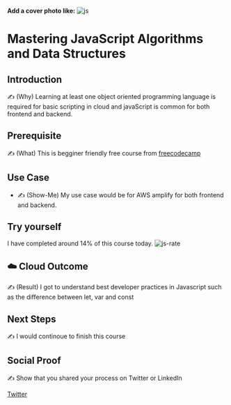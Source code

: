 **Add a cover photo like:**
![js](https://user-images.githubusercontent.com/16112411/154101914-db5a81d0-1d28-4165-b843-ed51709ef30b.png)
# Mastering JavaScript Algorithms and Data Structures

## Introduction

✍️ (Why) Learning at least one object oriented programming language is required for basic scripting in cloud and javaScript is common for both frontend and backend. 

## Prerequisite

✍️ (What) This is begginer friendly free course from [freecodecamp](https://www.freecodecamp.org/learn/javascript-algorithms-and-data-structures/)

## Use Case

- ✍️ (Show-Me) My use case would be for AWS amplify for both frontend and backend. 

## Try yourself
 I have completed around 14% of this course today.
![js-rate](https://user-images.githubusercontent.com/16112411/154103056-81340b33-9bd6-42c8-97db-7004e5db1fac.png)

## ☁️ Cloud Outcome

✍️ (Result) I got to understand best developer practices in Javascript such as the difference between let, var and const
## Next Steps

✍️ I would continoue to finish this course

## Social Proof

✍️ Show that you shared your process on Twitter or LinkedIn

[Twitter](https://twitter.com/Karanbalaji047/status/1493622041211289606)
